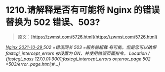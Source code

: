 <!--yml
category: 未分类
date: 0001-01-01 00:00:00
-->

# 1210.请解释是否有可能将 Nginx 的错误替换为 502 错误、503?

> 原文：[https://zwmst.com/5726.html](https://zwmst.com/5726.html)

   [ *Nginx* ](https://zwmst.com/nginx)*[ <time datetime="2021-10-30T05:17:39+08:00"> 2021-10-29 </time> ](https://zwmst.com/5726.html)  502 =错误网关
503 =服务器超载
有可能，但是您可以确保 fastcgi_intercept_errors 被设置为 ON，并使用错误页面指令。
Location / {fastcgi_pass 127.0.01:9001;fastcgi_intercept_errors on;error_page 502 =503/error_page.html;#…}*
